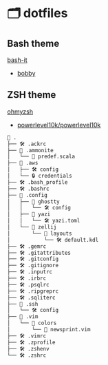 # 🗂️ dotfiles

## Bash theme
[bash-it](https://github.com/Bash-it/bash-it)
* [bobby](https://github.com/Bash-it/bash-it/blob/master/themes/bobby/bobby.theme.bash)

## ZSH theme
[ohmyzsh](https://github.com/ohmyzsh/ohmyzsh)
* [powerlevel10k/powerlevel10k](https://github.com/romkatv/powerlevel10k)

```graphql
📁 .
├── 🛠️ .ackrc
├── 📁 .ammonite
│   └── 📄 predef.scala
├── 📁 .aws
│   ├── 🛠️ config
│   └── 🔒 credentials
├── 🛠️ .bash_profile
├── 🛠️ .bashrc
├── 📁 .config
│   ├── 📁 ghostty
│   │   └── 🛠️ config
│   ├── 📁 yazi
│   │   └── 🛠️ yazi.toml
│   └── 📁 zellij
│       └── 📁 layouts
│           └── 🛠️ default.kdl
├── 🛠️ .gemrc
├── 🛠️ .gitattributes
├── 🛠️ .gitconfig
├── 🛠️ .gitignore
├── 🛠️ .inputrc
├── 🛠️ .irbrc
├── 🛠️ .psqlrc
├── 🛠️ .ripgreprc
├── 🛠️ .sqliterc
├── 📁 .ssh
│   └── 🛠️ config
├── 📁 .vim
│   └── 📁 colors
│       └── 🎨 newsprint.vim
├── 🛠️ .vimrc
├── 🛠️ .zprofile
├── 🛠️ .zshenv
└── 🛠️ .zshrc
```
